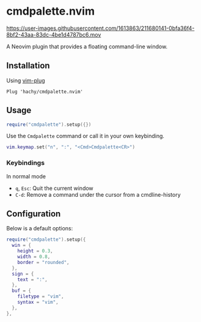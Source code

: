 # cmdpalette.nvim

https://user-images.githubusercontent.com/1613863/211680141-0bfa36f4-8bf2-43aa-83dc-4be1d4787bc6.mov

A Neovim plugin that provides a floating command-line window.

## Installation

Using [vim-plug](https://github.com/junegunn/vim-plug)

```vim
Plug 'hachy/cmdpalette.nvim'
```

## Usage

```lua
require("cmdpalette").setup({})
```

Use the `Cmdpalette` command or call it in your own keybinding.

```lua
vim.keymap.set("n", ":", "<Cmd>Cmdpalette<CR>")
```

### Keybindings

In normal mode

- `q`, `Esc`: Quit the current window
- `C-d`: Remove a command under the cursor from a cmdline-history

## Configuration

Below is a default options:

```lua
require("cmdpalette").setup({
  win = {
    height = 0.3,
    width = 0.8,
    border = "rounded",
  },
  sign = {
    text = ":",
  },
  buf = {
    filetype = "vim",
    syntax = "vim",
  },
},

```
